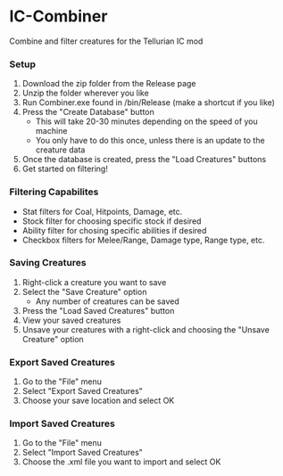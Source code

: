 # IC-Combiner
Combine and filter creatures for the Tellurian IC mod

### Setup

1. Download the zip folder from the Release page
2. Unzip the folder wherever you like
3. Run Combiner.exe found in /bin/Release (make a shortcut if you like)
4. Press the "Create Database" button
   - This will take 20-30 minutes depending on the speed of you machine
   - You only have to do this once, unless there is an update to the creature data
5. Once the database is created, press the "Load Creatures" buttons
6. Get started on filtering!

### Filtering Capabilites

- Stat filters for Coal, Hitpoints, Damage, etc.
- Stock filter for choosing specific stock if desired
- Ability filter for chosing specific abilities if desired
- Checkbox filters for Melee/Range, Damage type, Range type, etc.

### Saving Creatures

1. Right-click a creature you want to save
2. Select the "Save Creature" option
   - Any number of creatures can be saved
3. Press the "Load Saved Creatures" button
4. View your saved creatures
5. Unsave your creatures with a right-click and choosing the "Unsave Creature" option

### Export Saved Creatures

1. Go to the "File" menu
2. Select "Export Saved Creatures"
3. Choose your save location and select OK

### Import Saved Creatures

1. Go to the "File" menu
2. Select "Import Saved Creatures"
3. Choose the .xml file you want to import and select OK
